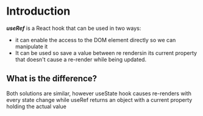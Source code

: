# Introduction
***useRef*** is a React hook that can be used in two
ways:
* it can enable the access to the DOM element
directly so we can manipulate it
* It can be used so save a value between re
rendersin its current property that doesn't
cause a re-render while being updated.

## What is the difference?
Both solutions are similar,
however useState hook causes
re-renders with every state
change while useRef returns an
object with a current property
holding the actual value
